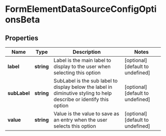 # FormElementDataSourceConfigOptionsBeta

## Properties

Name | Type | Description | Notes
------------ | ------------- | ------------- | -------------
**label** | **string** | Label is the main label to display to the user when selecting this option | [optional] [default to undefined]
**subLabel** | **string** | SubLabel is the sub label to display below the label in diminutive styling to help describe or identify this option | [optional] [default to undefined]
**value** | **string** | Value is the value to save as an entry when the user selects this option | [optional] [default to undefined]

